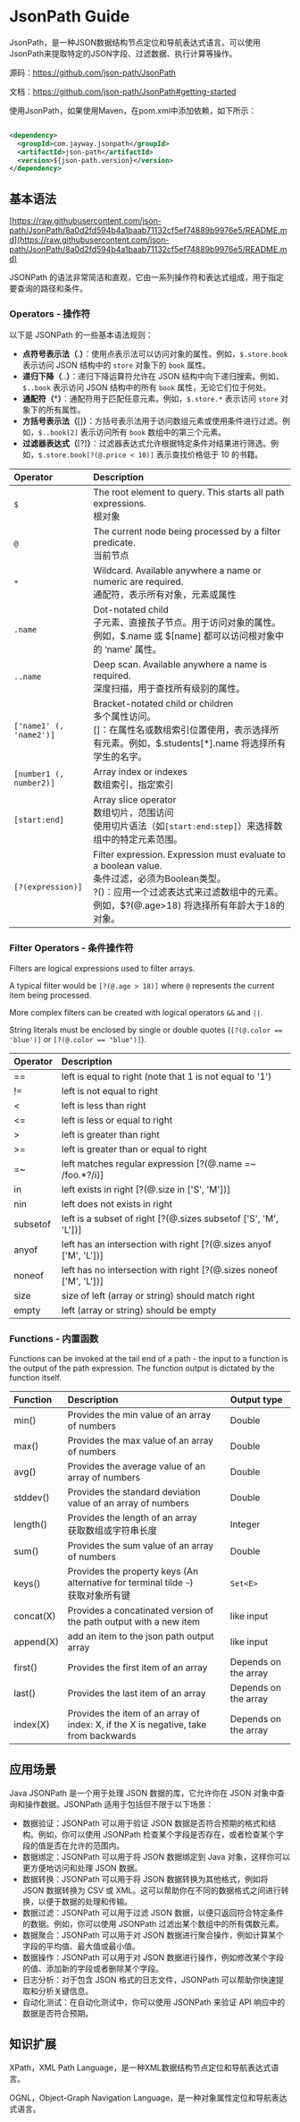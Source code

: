 # JsonPath Guide

JsonPath，是一种JSON数据结构节点定位和导航表达式语言。可以使用JsonPath来提取特定的JSON字段、过滤数据、执行计算等操作。

源码：https://github.com/json-path/JsonPath

文档：https://github.com/json-path/JsonPath#getting-started

使用JsonPath，如果使用Maven，在pom.xml中添加依赖，如下所示：

```xml

<dependency>
  <groupId>com.jayway.jsonpath</groupId>
  <artifactId>json-path</artifactId>
  <version>${json-path.version}</version>
</dependency>
```

## 基本语法

[https://raw.githubusercontent.com/json-path/JsonPath/8a0d2fd594b4a1baab71132cf5ef74889b9976e5/README.md](https://raw.githubusercontent.com/json-path/JsonPath/8a0d2fd594b4a1baab71132cf5ef74889b9976e5/README.md)

JSONPath 的语法非常简洁和直观，它由一系列操作符和表达式组成，用于指定要查询的路径和条件。

### Operators - 操作符

以下是 JSONPath 的一些基本语法规则：

- **点符号表示法（**.**）**：使用点表示法可以访问对象的属性。例如，`$.store.book` 表示访问 JSON 结构中的 `store` 对象下的 `book` 属性。
- **递归下降（**..**）**：递归下降运算符允许在 JSON 结构中向下递归搜索。例如，`$..book` 表示访问 JSON 结构中的所有 `book` 属性，无论它们位于何处。
- **通配符（*****）**：通配符用于匹配任意元素。例如，`$.store.*` 表示访问 `store` 对象下的所有属性。
- **方括号表示法（**[]**）**：方括号表示法用于访问数组元素或使用条件进行过滤。例如，`$..book[2]` 表示访问所有 `book` 数组中的第三个元素。
- **过滤器表达式（**[?]**）**：过滤器表达式允许根据特定条件对结果进行筛选。例如，`$.store.book[?(@.price < 10)]` 表示查找价格低于 10 的书籍。

| Operator                | Description                                                                                                                                         |
|:------------------------|:----------------------------------------------------------------------------------------------------------------------------------------------------|
| `$`                     | The root element to query. This starts all path expressions.<br />根对象                                                                               |
| `@`                     | The current node being processed by a filter predicate.<br />当前节点                                                                                   |
| `*`                     | Wildcard. Available anywhere a name or numeric are required.<br />通配符，表示所有对象，元素或属性                                                                  |
| `.name`                 | Dot-notated child<br />子元素、直接孩子节点。用于访问对象的属性。例如，$.name 或 $[name] 都可以访问根对象中的 ‘name’ 属性。                                                               |
| `..name`                | Deep scan. Available anywhere a name is required.<br />深度扫描，用于查找所有级别的属性。                                                                            |
| `['name1' (, 'name2')]` | Bracket-notated child or children<br />多个属性访问。<br />[]：在属性名或数组索引位置使用，表示选择所有元素。例如，$.students[*].name 将选择所有学生的名字。                                     |
| `[number1 (, number2)]` | Array index or indexes<br />数组索引，指定索引                                                                                                               |
| `[start:end]`           | Array slice operator<br />数组切片，范围访问<br />使用切片语法（如`[start:end:step]`）来选择数组中的特定元素范围。                                                                  |
| `[?(expression)]`       | Filter expression. Expression must evaluate to a boolean value.<br />条件过滤，必须为Boolean类型。<br />?()：应用一个过滤表达式来过滤数组中的元素。例如，$?(@.age>18) 将选择所有年龄大于18的对象。 |

### Filter Operators - 条件操作符

Filters are logical expressions used to filter arrays.

A typical filter would be `[?(@.age > 18)]` where `@` represents the current item being processed.

More complex filters can be created with logical operators `&&` and `||`.

String literals must be enclosed by single or double quotes (`[?(@.color == 'blue')]` or `[?(@.color == "blue")]`).

| Operator | Description                                                        |
|:---------|:-------------------------------------------------------------------|
| ==       | left is equal to right (note that 1 is not equal to '1')           |
| !=       | left is not equal to right                                         |
| <        | left is less than right                                            |
| <=       | left is less or equal to right                                     |
| >        | left is greater than right                                         |
| >=       | left is greater than or equal to right                             |
| =~       | left matches regular expression  [?(@.name =~ /foo.*?/i)]          |
| in       | left exists in right [?(@.size in ['S', 'M'])]                     |
| nin      | left does not exists in right                                      |
| subsetof | left is a subset of right [?(@.sizes subsetof ['S', 'M', 'L'])]    |
| anyof    | left has an intersection with right [?(@.sizes anyof ['M', 'L'])]  |
| noneof   | left has no intersection with right [?(@.sizes noneof ['M', 'L'])] |
| size     | size of left (array or string) should match right                  |
| empty    | left (array or string) should be empty                             |

### Functions - 内置函数

Functions can be invoked at the tail end of a path - the input to a function is the output of the path expression.
The function output is dictated by the function itself.

| Function  | Description                                                                          | Output type          |
|:----------|:-------------------------------------------------------------------------------------|:---------------------|
| min()     | Provides the min value of an array of numbers                                        | Double               |
| max()     | Provides the max value of an array of numbers                                        | Double               |
| avg()     | Provides the average value of an array of numbers                                    | Double               |
| stddev()  | Provides the standard deviation value of an array of numbers                         | Double               |
| length()  | Provides the length of an array<br />获取数组或字符串长度                                      | Integer              |
| sum()     | Provides the sum value of an array of numbers                                        | Double               |
| keys()    | Provides the property keys (An alternative for terminal tilde `~`)<br />获取对象所有键      | `Set<E>`             |
| concat(X) | Provides a concatinated version of the path output with a new item                   | like input           |
| append(X) | add an item to the json path output array                                            | like input           |
| first()   | Provides the first item of an array                                                  | Depends on the array |
| last()    | Provides the last item of an array                                                   | Depends on the array |
| index(X)  | Provides the item of an array of index: X, if the X is negative, take from backwards | Depends on the array |

## 应用场景

Java JSONPath 是一个用于处理 JSON 数据的库，它允许你在 JSON 对象中查询和操作数据。JSONPath 适用于包括但不限于以下场景：

- 数据验证：JSONPath 可以用于验证 JSON 数据是否符合预期的格式和结构。例如，你可以使用 JSONPath 检查某个字段是否存在，或者检查某个字段的值是否在允许的范围内。
- 数据绑定：JSONPath 可以用于将 JSON 数据绑定到 Java 对象，这样你可以更方便地访问和处理 JSON 数据。
- 数据转换：JSONPath 可以用于将 JSON 数据转换为其他格式，例如将 JSON 数据转换为 CSV 或 XML。这可以帮助你在不同的数据格式之间进行转换，以便于数据的处理和传输。
- 数据过滤：JSONPath 可以用于过滤 JSON 数据，以便只返回符合特定条件的数据。例如，你可以使用 JSONPath 过滤出某个数组中的所有偶数元素。
- 数据聚合：JSONPath 可以用于对 JSON 数据进行聚合操作，例如计算某个字段的平均值、最大值或最小值。
- 数据操作：JSONPath 可以用于对 JSON 数据进行操作，例如修改某个字段的值、添加新的字段或者删除某个字段。
- 日志分析：对于包含 JSON 格式的日志文件，JSONPath 可以帮助你快速提取和分析关键信息。
- 自动化测试：在自动化测试中，你可以使用 JSONPath 来验证 API 响应中的数据是否符合预期。

## 知识扩展

XPath，XML Path Language，是一种XML数据结构节点定位和导航表达式语言。

OGNL，Object-Graph Navigation Language，是一种对象属性定位和导航表达式语言。
